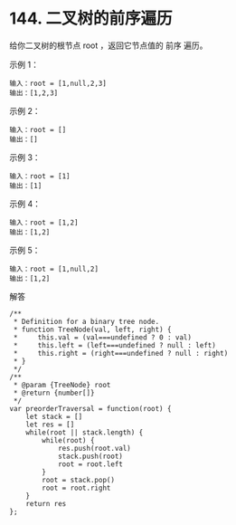 ﻿# 144. 二叉树的前序遍历
给你二叉树的根节点 root ，返回它节点值的 前序 遍历。

示例 1：

    输入：root = [1,null,2,3]
    输出：[1,2,3]

示例 2：

    输入：root = []
    输出：[]

示例 3：

    输入：root = [1]
    输出：[1]

示例 4：

    输入：root = [1,2]
    输出：[1,2]

示例 5：

    输入：root = [1,null,2]
    输出：[1,2]

解答

    /**
     * Definition for a binary tree node.
     * function TreeNode(val, left, right) {
     *     this.val = (val===undefined ? 0 : val)
     *     this.left = (left===undefined ? null : left)
     *     this.right = (right===undefined ? null : right)
     * }
     */
    /**
     * @param {TreeNode} root
     * @return {number[]}
     */
    var preorderTraversal = function(root) {
        let stack = []
        let res = []
        while(root || stack.length) {
            while(root) {
                res.push(root.val)
                stack.push(root)
                root = root.left
            }
            root = stack.pop()
            root = root.right
        }
        return res
    };